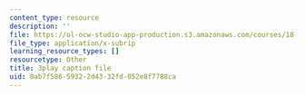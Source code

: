 ```yaml
---
content_type: resource
description: ''
file: https://ol-ocw-studio-app-production.s3.amazonaws.com/courses/18-06sc-linear-algebra-fall-2011/8ab7f58659322d4332fd052e8f7788ca_HgC1l_6ySkc.srt
file_type: application/x-subrip
learning_resource_types: []
resourcetype: Other
title: 3play caption file
uid: 8ab7f586-5932-2d43-32fd-052e8f7788ca
---
```

